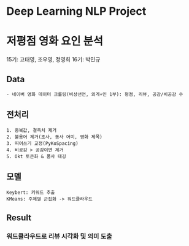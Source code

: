 # Deep Learning NLP Project
# 저평점 영화 요인 분석

15기: 고태영, 조우영, 정영희
16기: 박민규

## Data
    - 네이버 영화 데이터 크롤링(비상선언, 외게+인 1부): 평점, 리뷰, 공감/비공감 수

## 전처리
    1. 중복값, 결측치 제거
    2. 불용어 제거(조사, 동사 어미, 영화 제목)
    3. 띄어쓰기 교정(PyKoSpacing)
    4. 비공감 > 공감이면 제거
    5. Okt 토큰화 & 품사 태깅

## 모델
    Keybert: 키워드 추출
    KMeans: 주제별 군집화 -> 워드클라우드

## Result
### 워드클라우드로 리뷰 시각화 및 의미 도출

